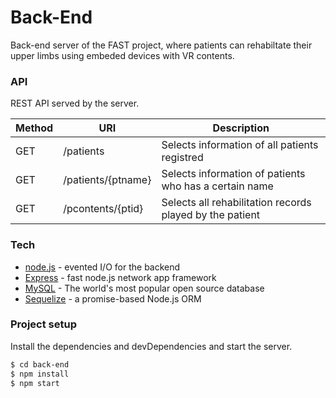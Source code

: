 # Back-End

Back-end server of the FAST project, where patients can rehabiltate their upper limbs using embeded devices with VR contents. 

### API
REST API served by the server.

| Method | URI | Description|
| ------ | ------ | ------ |
| GET | /patients | Selects information of all patients registred  |
| GET | /patients/{ptname} | Selects information of patients who has a certain name |
| GET | /pcontents/{ptid} | Selects all rehabilitation records played by the patient |


### Tech
   
* [node.js](https://nodejs.org) - evented I/O for the backend
* [Express](https://expressjs.com) - fast node.js network app framework
* [MySQL](https://mysql.com) - The world's most popular open source database
* [Sequelize](https://sequelize.org/) - a promise-based Node.js ORM


### Project setup

Install the dependencies and devDependencies and start the server.

```sh
$ cd back-end
$ npm install
$ npm start
```